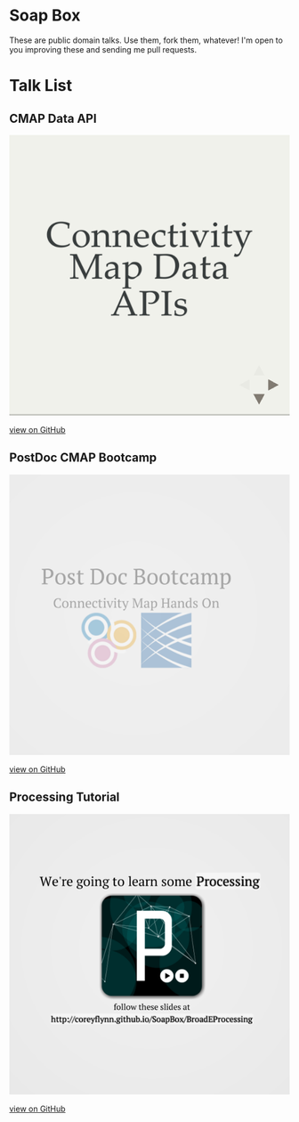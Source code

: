# Soap Box
These are public domain talks.  Use them, fork them, whatever!  I'm open to you improving these and sending me pull requests.  

# Talk List
## CMAP Data API 
[![Broad Processing](screenshots/DataApi.png)](http://coreyflynn.github.io/SoapBox/DataAPI)

[view on GitHub](https://github.com/coreyflynn/SoapBox/tree/gh-pages/DataAPI)

## PostDoc CMAP Bootcamp
[![Post Doc Bootcamp](screenshots/PDBootcampCMap.png)](http://coreyflynn.github.io/SoapBox/PDBootcampCMap)

[view on GitHub](https://github.com/coreyflynn/SoapBox/tree/gh-pages/PDBootcampCMap)

## Processing Tutorial 
[![Broad Processing](screenshots/BroadEProcessing.png)](http://coreyflynn.github.io/SoapBox/BroadEProcessing/#/splash)

[view on GitHub](https://github.com/coreyflynn/SoapBox/tree/gh-pages/BroadEProcessing)
